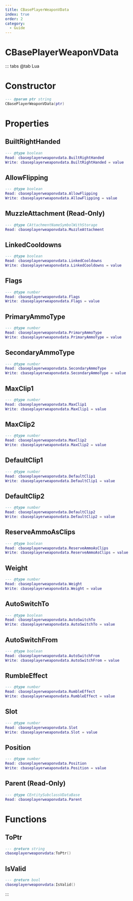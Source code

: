 ```yaml
---
title: CBasePlayerWeaponVData
index: true
order: 2
category:
  - Guide
---
```


# CBasePlayerWeaponVData

::: tabs
@tab Lua
# Constructor
```lua
--- @param ptr string
CBasePlayerWeaponVData(ptr)
```
# Properties
## BuiltRightHanded 
```lua
--- @type boolean
Read: cbaseplayerweaponvdata.BuiltRightHanded
Write: cbaseplayerweaponvdata.BuiltRightHanded = value
```
## AllowFlipping 
```lua
--- @type boolean
Read: cbaseplayerweaponvdata.AllowFlipping
Write: cbaseplayerweaponvdata.AllowFlipping = value
```
## MuzzleAttachment (Read-Only)
```lua
--- @type CAttachmentNameSymbolWithStorage
Read: cbaseplayerweaponvdata.MuzzleAttachment
```
## LinkedCooldowns 
```lua
--- @type boolean
Read: cbaseplayerweaponvdata.LinkedCooldowns
Write: cbaseplayerweaponvdata.LinkedCooldowns = value
```
## Flags 
```lua
--- @type number
Read: cbaseplayerweaponvdata.Flags
Write: cbaseplayerweaponvdata.Flags = value
```
## PrimaryAmmoType 
```lua
--- @type number
Read: cbaseplayerweaponvdata.PrimaryAmmoType
Write: cbaseplayerweaponvdata.PrimaryAmmoType = value
```
## SecondaryAmmoType 
```lua
--- @type number
Read: cbaseplayerweaponvdata.SecondaryAmmoType
Write: cbaseplayerweaponvdata.SecondaryAmmoType = value
```
## MaxClip1 
```lua
--- @type number
Read: cbaseplayerweaponvdata.MaxClip1
Write: cbaseplayerweaponvdata.MaxClip1 = value
```
## MaxClip2 
```lua
--- @type number
Read: cbaseplayerweaponvdata.MaxClip2
Write: cbaseplayerweaponvdata.MaxClip2 = value
```
## DefaultClip1 
```lua
--- @type number
Read: cbaseplayerweaponvdata.DefaultClip1
Write: cbaseplayerweaponvdata.DefaultClip1 = value
```
## DefaultClip2 
```lua
--- @type number
Read: cbaseplayerweaponvdata.DefaultClip2
Write: cbaseplayerweaponvdata.DefaultClip2 = value
```
## ReserveAmmoAsClips 
```lua
--- @type boolean
Read: cbaseplayerweaponvdata.ReserveAmmoAsClips
Write: cbaseplayerweaponvdata.ReserveAmmoAsClips = value
```
## Weight 
```lua
--- @type number
Read: cbaseplayerweaponvdata.Weight
Write: cbaseplayerweaponvdata.Weight = value
```
## AutoSwitchTo 
```lua
--- @type boolean
Read: cbaseplayerweaponvdata.AutoSwitchTo
Write: cbaseplayerweaponvdata.AutoSwitchTo = value
```
## AutoSwitchFrom 
```lua
--- @type boolean
Read: cbaseplayerweaponvdata.AutoSwitchFrom
Write: cbaseplayerweaponvdata.AutoSwitchFrom = value
```
## RumbleEffect 
```lua
--- @type number
Read: cbaseplayerweaponvdata.RumbleEffect
Write: cbaseplayerweaponvdata.RumbleEffect = value
```
## Slot 
```lua
--- @type number
Read: cbaseplayerweaponvdata.Slot
Write: cbaseplayerweaponvdata.Slot = value
```
## Position 
```lua
--- @type number
Read: cbaseplayerweaponvdata.Position
Write: cbaseplayerweaponvdata.Position = value
```
## Parent (Read-Only)
```lua
--- @type CEntitySubclassVDataBase
Read: cbaseplayerweaponvdata.Parent
```
# Functions
## ToPtr
```lua
--- @return string
cbaseplayerweaponvdata:ToPtr()
```
## IsValid
```lua
--- @return bool
cbaseplayerweaponvdata:IsValid()
```

:::